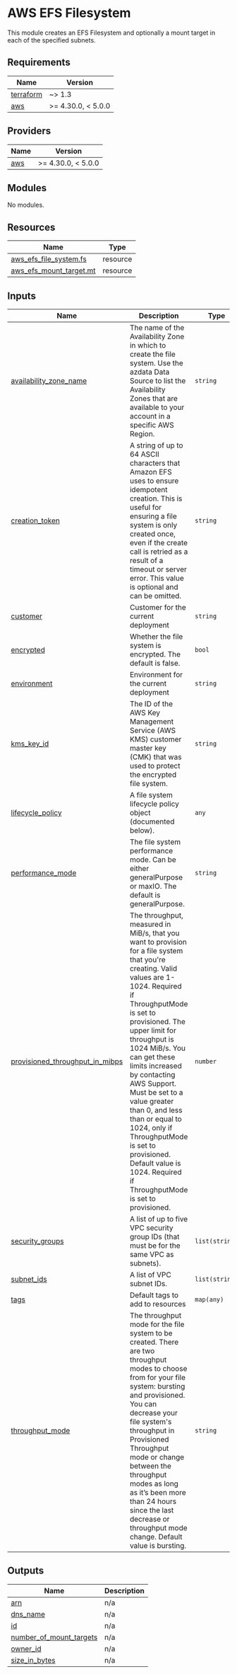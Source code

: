 # AWS EFS Filesystem

This module creates an EFS Filesystem and optionally a mount target in each of the specified subnets.
<!-- BEGINNING OF PRE-COMMIT-TERRAFORM DOCS HOOK -->
## Requirements

| Name | Version |
|------|---------|
| <a name="requirement_terraform"></a> [terraform](#requirement\_terraform) | ~> 1.3 |
| <a name="requirement_aws"></a> [aws](#requirement\_aws) | >= 4.30.0, < 5.0.0 |

## Providers

| Name | Version |
|------|---------|
| <a name="provider_aws"></a> [aws](#provider\_aws) | >= 4.30.0, < 5.0.0 |

## Modules

No modules.

## Resources

| Name | Type |
|------|------|
| [aws_efs_file_system.fs](https://registry.terraform.io/providers/hashicorp/aws/latest/docs/resources/efs_file_system) | resource |
| [aws_efs_mount_target.mt](https://registry.terraform.io/providers/hashicorp/aws/latest/docs/resources/efs_mount_target) | resource |

## Inputs

| Name | Description | Type | Default | Required |
|------|-------------|------|---------|:--------:|
| <a name="input_availability_zone_name"></a> [availability\_zone\_name](#input\_availability\_zone\_name) | The name of the Availability Zone in which to create the file system. Use the azdata Data Source to list the Availability Zones that are available to your account in a specific AWS Region. | `string` | `null` | no |
| <a name="input_creation_token"></a> [creation\_token](#input\_creation\_token) | A string of up to 64 ASCII characters that Amazon EFS uses to ensure idempotent creation. This is useful for ensuring a file system is only created once, even if the create call is retried as a result of a timeout or server error. This value is optional and can be omitted. | `string` | `null` | no |
| <a name="input_customer"></a> [customer](#input\_customer) | Customer for the current deployment | `string` | `""` | no |
| <a name="input_encrypted"></a> [encrypted](#input\_encrypted) | Whether the file system is encrypted. The default is false. | `bool` | `true` | no |
| <a name="input_environment"></a> [environment](#input\_environment) | Environment for the current deployment | `string` | `""` | no |
| <a name="input_kms_key_id"></a> [kms\_key\_id](#input\_kms\_key\_id) | The ID of the AWS Key Management Service (AWS KMS) customer master key (CMK) that was used to protect the encrypted file system. | `string` | `null` | no |
| <a name="input_lifecycle_policy"></a> [lifecycle\_policy](#input\_lifecycle\_policy) | A file system lifecycle policy object (documented below). | `any` | `null` | no |
| <a name="input_performance_mode"></a> [performance\_mode](#input\_performance\_mode) | The file system performance mode. Can be either generalPurpose or maxIO. The default is generalPurpose. | `string` | `null` | no |
| <a name="input_provisioned_throughput_in_mibps"></a> [provisioned\_throughput\_in\_mibps](#input\_provisioned\_throughput\_in\_mibps) | The throughput, measured in MiB/s, that you want to provision for a file system that you're creating. Valid values are 1-1024. Required if ThroughputMode is set to provisioned. The upper limit for throughput is 1024 MiB/s. You can get these limits increased by contacting AWS Support. Must be set to a value greater than 0, and less than or equal to 1024, only if ThroughputMode is set to provisioned. Default value is 1024. Required if ThroughputMode is set to provisioned. | `number` | `null` | no |
| <a name="input_security_groups"></a> [security\_groups](#input\_security\_groups) | A list of up to five VPC security group IDs (that must be for the same VPC as subnets). | `list(string)` | `[]` | no |
| <a name="input_subnet_ids"></a> [subnet\_ids](#input\_subnet\_ids) | A list of VPC subnet IDs. | `list(string)` | `[]` | no |
| <a name="input_tags"></a> [tags](#input\_tags) | Default tags to add to resources | `map(any)` | `{}` | no |
| <a name="input_throughput_mode"></a> [throughput\_mode](#input\_throughput\_mode) | The throughput mode for the file system to be created. There are two throughput modes to choose from for your file system: bursting and provisioned. You can decrease your file system's throughput in Provisioned Throughput mode or change between the throughput modes as long as it’s been more than 24 hours since the last decrease or throughput mode change. Default value is bursting. | `string` | `null` | no |

## Outputs

| Name | Description |
|------|-------------|
| <a name="output_arn"></a> [arn](#output\_arn) | n/a |
| <a name="output_dns_name"></a> [dns\_name](#output\_dns\_name) | n/a |
| <a name="output_id"></a> [id](#output\_id) | n/a |
| <a name="output_number_of_mount_targets"></a> [number\_of\_mount\_targets](#output\_number\_of\_mount\_targets) | n/a |
| <a name="output_owner_id"></a> [owner\_id](#output\_owner\_id) | n/a |
| <a name="output_size_in_bytes"></a> [size\_in\_bytes](#output\_size\_in\_bytes) | n/a |
<!-- END OF PRE-COMMIT-TERRAFORM DOCS HOOK -->
